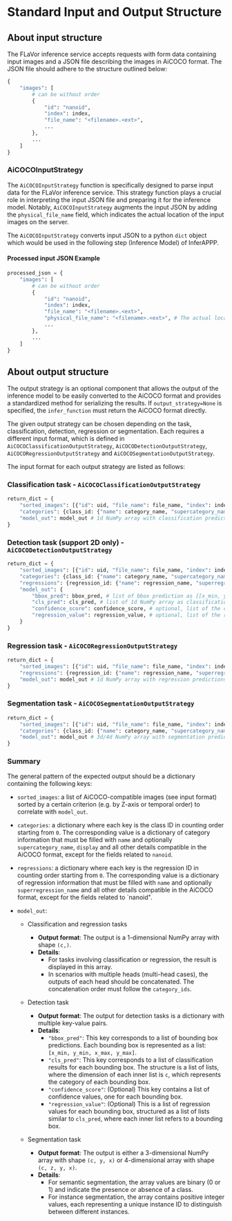 # Standard Input and Output Structure

## About input structure

The FLaVor inference service accepts requests with form data containing input images and a JSON file describing the images in AiCOCO format. The JSON file should adhere to the structure outlined below:

```python
{
    "images": [
        # can be without order
        {
            "id": "nanoid",
            "index": index,
            "file_name": "<filename>.<ext>",
            ...
        },
        ...
    ]
}
```

### AiCOCOInputStrategy

The `AiCOCOInputStrategy` function is specifically designed to parse input data for the FLaVor inference service. This strategy function plays a crucial role in interpreting the input JSON file and preparing it for the inference model. Notably, `AiCOCOInputStrategy` augments the input JSON by adding the `physical_file_name` field, which indicates the actual location of the input images on the server.

The `AiCOCOInputStrategy` converts input JSON to a python `dict` object which would be used in the following step (Inference Model) of InferAPPP.

#### Processed input JSON Example

```python
processed_json = {
    "images": [
        # can be without order
        {
            "id": "nanoid",
            "index": index,
            "file_name": "<filename>.<ext>",
            "physical_file_name": "<filename>.<ext>", # The actual location of the file, generated by AiCOCOInputStrategy
            ...
        },
        ...
    ]
}
```

## About output structure

The output strategy is an optional component that allows the output of the inference model to be easily converted to the AiCOCO format and provides a standardized method for serializing the results. If `output_strategy=None` is specified, the `infer_function` must return the AiCOCO format directly.

The given output strategy can be chosen depending on the task, classification, detection, regression or segmentation. Each requires a different input format, which is defined in `AiCOCOClassificationOutputStrategy`, `AiCOCODetectionOutputStrategy`, `AiCOCORegressionOutputStrategy` and `AiCOCOSegmentationOutputStrategy`.

The input format for each output strategy are listed as follows:

### Classification task -  `AiCOCOClassificationOutputStrategy`

```python
return_dict = {
    "sorted_images": [{"id": uid, "file_name": file_name, "index": index, ...}, ...],
    "categories": {class_id: {"name": category_name, "supercategory_name": supercategory_name, display: True, ...}, ...},
    "model_out": model_out # 1d NumPy array with classification predictions
}
```

### Detection task (support 2D only) - `AiCOCODetectionOutputStrategy`

```python
return_dict = {
    "sorted_images": [{"id": uid, "file_name": file_name, "index": index, ...}, ...],
    "categories": {class_id: {"name": category_name, "supercategory_name": supercategory_name, display: True, ...}, ...},
    "regressions": {regression_id: {"name": regression_name, "superregression_name": superregression_name, ...}, ...},
    "model_out": {
        "bbox_pred": bbox_pred, # list of bbox prediction as [[x_min, y_min, x_max, y_max], ...]
        "cls_pred": cls_pred, # list of 1d NumPy array as classification result of each bbox
        "confidence_score": confidence_score, # optional, list of the confidence values of the individual bbox
        "regression_value": regression_value, # optional, list of the regression value of each bbox if there is a regression prediction
    }
}
```

### Regression task - `AiCOCORegressionOutputStrategy`

```python
return_dict = {
    "sorted_images": [{"id": uid, "file_name": file_name, "index": index, ...}, ...],
    "regressions": {regression_id: {"name": regression_name, "superregression_name": superregression_name, ...}, ...},
    "model_out": model_out # 1d NumPy array with regression predictions
}
```

### Segmentation task - `AiCOCOSegmentationOutputStrategy`

```python
return_dict = {
    "sorted_images": [{"id": uid, "file_name": file_name, "index": index, ...}, ...],
    "categories": {class_id: {"name": category_name, "supercategory_name": supercategory_name, display: True, ...}, ...},
    "model_out": model_out # 3d/4d NumPy array with segmentation predictions
}
```

### Summary

The general pattern of the expected output should be a dictionary containing the following keys:

* `sorted_images`: a list of AiCOCO-compatible images (see input format) sorted by a certain criterion (e.g. by Z-axis or temporal order) to correlate with `model_out`.

* `categories`: a dictionary where each key is the class ID in counting order starting from `0`. The corresponding value is a dictionary of category information that must be filled with `name` and optionally `supercategory_name`, `display` and all other details compatible in the AiCOCO format, except for the fields related to `nanoid`.

* `regressions`: a dictionary where each key is the regression ID in counting order starting from `0`. The corresponding value is a dictionary of regression information that must be filled with `name` and optionally `superregression_name` and all other details compatible in the AiCOCO format, except for the fields related to `nanoid".

* `model_out`:
  * Classification and regression tasks
    * **Output format**: The output is a 1-dimensional NumPy array with shape `(c,)`.
    * **Details**:
      * For tasks involving classification or regression, the result is displayed in this array.
      * In scenarios with multiple heads (multi-head cases), the outputs of each head should be concatenated. The concatenation order must follow the `category_ids`.

  * Detection task
    * **Output format**: The output for detection tasks is a dictionary with multiple key-value pairs.
    * **Details**:
      * `"bbox_pred"`: This key corresponds to a list of bounding box predictions. Each bounding box is represented as a list: `[x_min, y_min, x_max, y_max]`.
      * `"cls_pred"`: This key corresponds to a list of classification results for each bounding box. The structure is a list of lists, where the dimension of each inner list is `c`, which represents the category of each bounding box.
      * `"confidence_score"`: (Optional) This key contains a list of confidence values, one for each bounding box.
      * `"regression_value"`: (Optional) This is a list of regression values for each bounding box, structured as a list of lists similar to `cls_pred`, where each inner list refers to a bounding box.

  * Segmentation task
    * **Output format**: The output is either a 3-dimensional NumPy array with shape `(c, y, x)` or 4-dimensional array with shape `(c, z, y, x)`.
    * **Details**:
      * For semantic segmentation, the array values are binary (0 or 1) and indicate the presence or absence of a class.
      * For instance segmentation, the array contains positive integer values, each representing a unique instance ID to distinguish between different instances.
